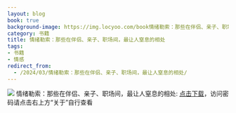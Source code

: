 ```yaml
---
layout: blog
book: true
background-image: https://img.locyoo.com/book情绪勒索：那些在伴侣、亲子、职场间，最让人窒息的相处.jpg
category: 书籍
title: 情绪勒索：那些在伴侣、亲子、职场间，最让人窒息的相处
tags:
- 书籍
- 情感
redirect_from:
  - /2024/03/情绪勒索：那些在伴侣、亲子、职场间，最让人窒息的相处/
---
```

![](https://img.locyoo.com/book情绪勒索：那些在伴侣、亲子、职场间，最让人窒息的相处.jpg)
情绪勒索：那些在伴侣、亲子、职场间，最让人窒息的相处: <a name = "ref1" href="https://url18.ctfile.com/f/50983618-1449297889-48dec6?p=3619">点击下载</a>，访问密码请点击右上方“关于”自行查看